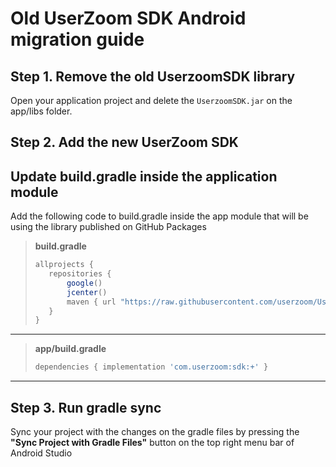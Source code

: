 # Old UserZoom SDK Android migration guide <!-- {docsify-ignore-all} -->

## Step 1. Remove the old UserzoomSDK library

Open your application project and delete the `UserzoomSDK.jar` on the app/libs folder.

## Step 2. Add the new UserZoom SDK

## Update build.gradle inside the application module
Add the following code to build.gradle inside the app module that will be using the library published on GitHub Packages

>**build.gradle**  
>```gradle
> allprojects {
>    repositories {
>        google()
>        jcenter()
>        maven { url "https://raw.githubusercontent.com/userzoom/UserZoomSDK-Android/master" }
>    }
> }
>```

---
>**app/build.gradle**  
>```gradle
>dependencies { implementation 'com.userzoom:sdk:+' }
>```


----

## Step 3. Run gradle sync
 Sync your project with the changes on the gradle files by pressing the **"Sync Project with Gradle Files"** button on the top right menu bar of Android Studio
